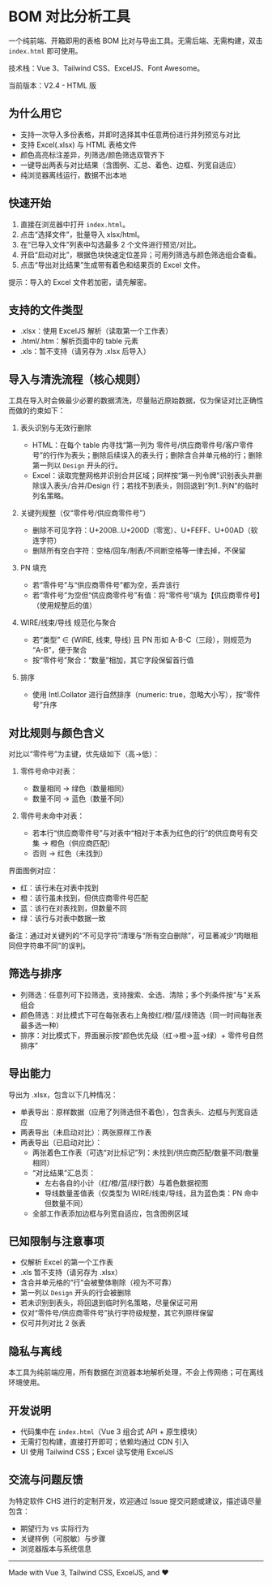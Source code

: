 # BOM 对比分析工具

一个纯前端、开箱即用的表格 BOM 比对与导出工具。无需后端、无需构建，双击 `index.html` 即可使用。

技术栈：Vue 3、Tailwind CSS、ExcelJS、Font Awesome。

当前版本：V2.4 - HTML 版

## 为什么用它

- 支持一次导入多份表格，并即时选择其中任意两份进行并列预览与对比
- 支持 Excel(.xlsx) 与 HTML 表格文件
- 颜色高亮标注差异，列筛选/颜色筛选双管齐下
- 一键导出两表与对比结果（含图例、汇总、着色、边框、列宽自适应）
- 纯浏览器离线运行，数据不出本地

## 快速开始

1. 直接在浏览器中打开 `index.html`。
2. 点击“选择文件”，批量导入 xlsx/html。
3. 在“已导入文件”列表中勾选最多 2 个文件进行预览/对比。
4. 开启“启动对比”，根据色块快速定位差异；可用列筛选与颜色筛选组合查看。
5. 点击“导出对比结果”生成带有着色和结果页的 Excel 文件。

提示：导入的 Excel 文件若加密，请先解密。

## 支持的文件类型

- .xlsx：使用 ExcelJS 解析（读取第一个工作表）
- .html/.htm：解析页面中的 table 元素
- .xls：暂不支持（请另存为 .xlsx 后导入）

## 导入与清洗流程（核心规则）

工具在导入时会做最少必要的数据清洗，尽量贴近原始数据，仅为保证对比正确性而做的约束如下：

1. 表头识别与无效行删除
	- HTML：在每个 table 内寻找“第一列为 零件号/供应商零件号/客户零件号”的行作为表头；删除后续误入的表头行；删除含合并单元格的行；删除第一列以 `Design` 开头的行。
	- Excel：读取完整网格并识别合并区域；同样按“第一列令牌”识别表头并删除误入表头/合并/Design 行；若找不到表头，则回退到“列1..列N”的临时列名策略。

2. 关键列规整（仅“零件号/供应商零件号”）
	- 删除不可见字符：U+200B..U+200D（零宽）、U+FEFF、U+00AD（软连字符）
	- 删除所有空白字符：空格/回车/制表/不间断空格等一律去掉，不保留

3. PN 填充
	- 若“零件号”与“供应商零件号”都为空，丢弃该行
	- 若“零件号”为空但“供应商零件号”有值：将“零件号”填为【供应商零件号】（使用规整后的值）

4. WIRE/线束/导线 规范化与聚合
	- 若“类型” ∈ {WIRE, 线束, 导线} 且 PN 形如 A-B-C（三段），则规范为 “A-B”，便于聚合
	- 按“零件号”聚合：“数量”相加，其它字段保留首行值

5. 排序
	- 使用 Intl.Collator 进行自然排序（numeric: true，忽略大小写），按“零件号”升序

## 对比规则与颜色含义

对比以“零件号”为主键，优先级如下（高→低）：

1. 零件号命中对表：
	- 数量相同 → 绿色（数量相同）
	- 数量不同 → 蓝色（数量不同）

2. 零件号未命中对表：
	- 若本行“供应商零件号”与对表中“相对于本表为红色的行”的供应商号有交集 → 橙色（供应商匹配）
	- 否则 → 红色（未找到）

界面图例对应：

- 红：该行未在对表中找到
- 橙：该行虽未找到，但供应商零件号匹配
- 蓝：该行在对表找到，但数量不同
- 绿：该行与对表中数据一致

备注：通过对关键列的“不可见字符”清理与“所有空白删除”，可显著减少“肉眼相同但字符串不同”的误判。

## 筛选与排序

- 列筛选：任意列可下拉筛选，支持搜索、全选、清除；多个列条件按“与”关系组合
- 颜色筛选：对比模式下可在每张表右上角按红/橙/蓝/绿筛选（同一时间每张表最多选一种）
- 排序：对比模式下，界面展示按“颜色优先级（红→橙→蓝→绿）+ 零件号自然排序”

## 导出能力

导出为 .xlsx，包含以下几种情况：

- 单表导出：原样数据（应用了列筛选但不着色），包含表头、边框与列宽自适应
- 两表导出（未启动对比）：两张原样工作表
- 两表导出（已启动对比）：
	- 两张着色工作表（可选“对比标记”列：未找到/供应商匹配/数量不同/数量相同）
	- “对比结果”汇总页：
		- 左右各自的小计（红/橙/蓝/绿行数）与着色数据视图
		- 导线数量差值表（仅类型为 WIRE/线束/导线，且为蓝色类：PN 命中但数量不同）
	- 全部工作表添加边框与列宽自适应，包含图例区域

## 已知限制与注意事项

- 仅解析 Excel 的第一个工作表
- .xls 暂不支持（请另存为 .xlsx）
- 含合并单元格的“行”会被整体剔除（视为不可靠）
- 第一列以 `Design` 开头的行会被删除
- 若未识别到表头，将回退到临时列名策略，尽量保证可用
- 仅对“零件号/供应商零件号”执行字符级规整，其它列原样保留
- 仅可并列对比 2 张表

## 隐私与离线

本工具为纯前端应用，所有数据在浏览器本地解析处理，不会上传网络；可在离线环境使用。

## 开发说明

- 代码集中在 `index.html`（Vue 3 组合式 API + 原生模块）
- 无需打包构建，直接打开即可；依赖均通过 CDN 引入
- UI 使用 Tailwind CSS；Excel 读写使用 ExcelJS

## 交流与问题反馈

为特定软件 CHS 进行的定制开发，欢迎通过 Issue 提交问题或建议，描述请尽量包含：
- 期望行为 vs 实际行为
- 关键样例（可脱敏）与步骤
- 浏览器版本与系统信息

---

Made with Vue 3, Tailwind CSS, ExcelJS, and ❤️
